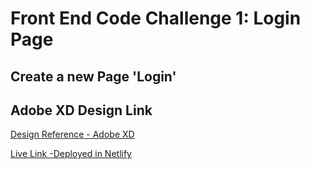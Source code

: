 # Front End Code Challenge 1: Login Page

## Create a new Page 'Login'

## Adobe XD Design Link

[Design Reference - Adobe XD](https://xd.adobe.com/view/9ede06e3-b742-4d60-8dcb-49b6e3e9fc85-cb8d/)

[Live Link -Deployed in Netlify](https://splendorous-kringle-5a01f2.netlify.app/)
